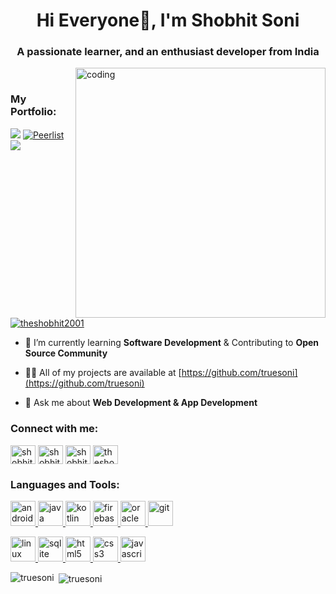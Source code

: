<h1 align="center">Hi Everyone👋, I'm Shobhit Soni</h1>
<h3 align="center">A passionate learner, and an enthusiast developer from India</h3>
<img align="right" alt="coding" width="400" src="https://camo.githubusercontent.com/6980a08cbf1de9fd8a7ef3c1c7f8b9c3cf6ceac8ff87fd2b6aaf114b7050c133/68747470733a2f2f63646e2e6472696262626c652e636f6d2f75736572732f313136323037372f73637265656e73686f74732f353430333931382f666f6375732d616e696d6174696f6e2e676966">

<br>

### **My Portfolio**:
<a href="https://truesoni.netlify.app/"><img src="https://img.shields.io/badge/Portfolio-%23000000.svg?style=for-the-badge&logo=Firefox&style=flat&logoColor=#FF7139"/></a>
[![Peerlist](https://github-readme-badge.peerlist.io/api/truesoni?style=social)](https://peerlist.io/truesoni)
![](https://komarev.com/ghpvc/?username=truesoni&color=brightgreen)

<p align="left"> <a href="https://twitter.com/theshobhit2001" target="blank"><img src="https://img.shields.io/twitter/follow/theshobhit2001?logo=twitter&style=for-the-badge" alt="theshobhit2001" /></a>
</p>


- 🌱 I’m currently learning **Software Development** & Contributing to **Open Source Community**

- 👨‍💻 All of my projects are available at [https://github.com/truesoni](https://github.com/truesoni)

- 💬 Ask me about **Web Development & App Development**


<h3 align="left">Connect with me:</h3>
<p align="left">
<a href="https://linkedin.com/in/shobhit-soni/" target="blank"><img align="center" src="https://www.vectorlogo.zone/logos/linkedin/linkedin-tile.svg" alt="shobhit soni" height="30" width="40" /></a>
<a href="https://www.hackerrank.com/shobhit_ind" target="blank"><img align="center" src="https://upload.vectorlogo.zone/logos/hackerrank/images/7f113bba-8436-47a5-9982-af0bc4c02a8e.svg" alt="shobhit_ind" height="30" width="40" /></a>
<a href="https://www.leetcode.com/shobhit_ind" target="blank"><img align="center" src="https://upload.wikimedia.org/wikipedia/commons/a/ab/LeetCode_logo_white_no_text.svg" alt="shobhit_ind" height="30" width="40" /></a>
<a href="https://twitter.com/theshobhit2001" target="blank"><img align="center" src="https://www.vectorlogo.zone/logos/twitter/twitter-official.svg" alt="theshobhit2001" height="30" width="40" /></a>

</p>

<h3 align="left">Languages and Tools:</h3>
<p align="left"> 
  <a href="https://developer.android.com" target="_blank" rel="noreferrer"> <img src="https://www.vectorlogo.zone/logos/android/android-official.svg" alt="android" width="40" height="40"/> </a>
  <a href="https://www.java.com" target="_blank" rel="noreferrer"> <img src="https://www.vectorlogo.zone/logos/java/java-icon.svg" alt="java" width="40" height="40"/> </a>
  <a href="https://kotlinlang.org" target="_blank" rel="noreferrer"> <img src="https://www.vectorlogo.zone/logos/kotlinlang/kotlinlang-icon.svg" alt="kotlin" width="40" height="40"/> </a> 
<!--   <a href="https://www.figma.com/" target="_blank" rel="noreferrer"> <img src="https://www.vectorlogo.zone/logos/figma/figma-icon.svg" alt="figma" width="40" height="40"/> </a> 
  <a href="https://www.cprogramming.com/" target="_blank" rel="noreferrer"> <img src="https://encrypted-tbn0.gstatic.com/images?q=tbn:ANd9GcSo84LEGmWSaaIyqtCbihVE-5zI7Fg0P3qkPgDqiueF&s" alt="c" width="40" height="40"/> </a>
  <a href="https://www.w3schools.com/cpp/" target="_blank" rel="noreferrer"> <img src="https://fresheropenings.com/wp-content/uploads/2021/04/Free-C-Certification-Course.png" alt="cplusplus" width="40" height="40"/> </a> -->
  <a href="https://firebase.google.com/" target="_blank" rel="noreferrer"> <img src="https://www.vectorlogo.zone/logos/firebase/firebase-icon.svg" alt="firebase" width="40" height="40"/> </a>
  <a href="https://www.oracle.com/" target="_blank" rel="noreferrer"> <img src="https://www.vectorlogo.zone/logos/oracle/oracle-ar21.svg" alt="oracle" width="40" height="40"/> </a> 
  <a href="https://git-scm.com/" target="_blank" rel="noreferrer"> <img src="https://www.vectorlogo.zone/logos/git-scm/git-scm-icon.svg" alt="git" width="40" height="40"/> </a>
    
  <a href="https://www.linux.org/" target="_blank" rel="noreferrer"> <img src="https://www.vectorlogo.zone/logos/linux/linux-icon.svg" alt="linux" width="40" height="40"/> </a>
  <a href="https://www.sqlite.org/" target="_blank" rel="noreferrer"> <img src="https://www.vectorlogo.zone/logos/sqlite/sqlite-icon.svg" alt="sqlite" width="40" height="40"/> </a> 
  <a href="https://www.w3.org/html/" target="_blank" rel="noreferrer"> <img src="https://www.vectorlogo.zone/logos/w3_html5/w3_html5-icon.svg" alt="html5" width="40" height="40"/> </a>
  <a href="https://www.w3schools.com/css/" target="_blank" rel="noreferrer"> <img src="https://www.vectorlogo.zone/logos/w3_css/w3_css-official.svg" alt="css3" width="40" height="40"/> </a>
  <a href="https://developer.mozilla.org/en-US/docs/Web/JavaScript" target="_blank" rel="noreferrer"> <img src="https://www.vectorlogo.zone/logos/javascript/javascript-icon.svg" alt="javascript" width="40" height="40"/> </a> 
  </p>


<p><img align="left" src="https://github-readme-stats-sigma-five.vercel.app/api/top-langs?username=truesoni&show_icons=true&locale=en&layout=compact" alt="truesoni" /></p>

<p>&nbsp;<img align="center" src="https://github-readme-stats-sigma-five.vercel.app/api?username=truesoni&show_icons=true&locale=en" alt="truesoni" /></p>

<p></p>
